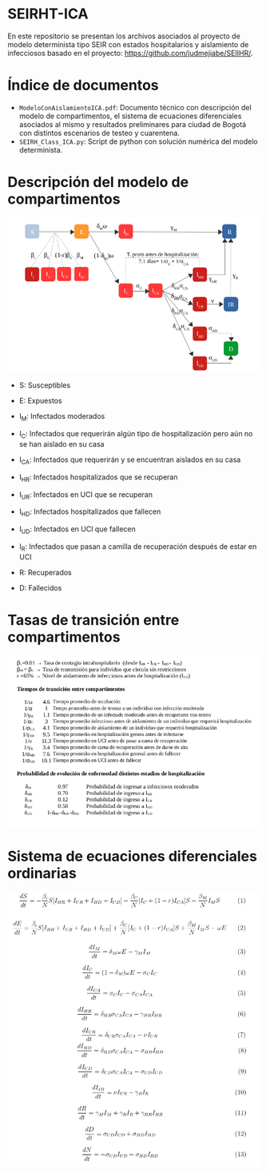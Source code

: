 # SEIRHT-ICA

En este repositorio se presentan los archivos asociados al proyecto de modelo determinista tipo SEIR con estados hospitalarios y aislamiento de infecciosos  basado en el proyecto: https://github.com/judmejiabe/SEIIHR/.
# Índice de documentos
* `ModeloConAislamientoICA.pdf`: Documento técnico con descripción del modelo de compartimentos, el sistema de ecuaciones diferenciales asociados al mismo y resultados preliminares para ciudad de Bogotá con distintos escenarios de testeo y cuarentena.
* `SEIRH_Class_ICA.py`: Script de python con solución numérica del modelo determinista.

# Descripción del modelo de compartimentos
![Esquema](/img/Esquema.png?raw=true)

* S: Susceptibles
* E: Expuestos
* I<sub>M</sub>: Infectados moderados
* I<sub>C</sub>: Infectados que requerirán algún tipo de hospitalización pero aún no se han aislado en su casa
* I<sub>CA</sub>: Infectados que requerirán y se encuentran aislados en su casa
* I<sub>HR</sub>: Infectados hospitalizados que se recuperan
* I<sub>UR</sub>: Infectados en UCI que se recuperan
* I<sub>HD</sub>: Infectados hospitalizados que fallecen
* I<sub>UD</sub>: Infectados en UCI que fallecen

* I<sub>R</sub>: Infectados que pasan a camilla de recuperación después de estar en UCI
* R: Recuperados
* D: Fallecidos

# Tasas de transición entre compartimentos
![Tasas](/img/Tasas.png?raw=true)

# Sistema de ecuaciones diferenciales ordinarias
![Ecuaciones](/img/Ec.png?raw=true)

                
